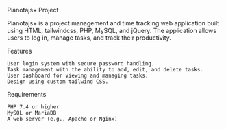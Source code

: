Planotajs+ Project

Planotajs+ is a project management and time tracking web application built using HTML, tailwindcss, PHP, MySQL, and jQuery. The application allows users to log in, manage tasks, and track their productivity.

Features

    User login system with secure password handling.
    Task management with the ability to add, edit, and delete tasks.
    User dashboard for viewing and managing tasks.
    Design using custom tailwind CSS.

Requirements

    PHP 7.4 or higher
    MySQL or MariaDB
    A web server (e.g., Apache or Nginx)
